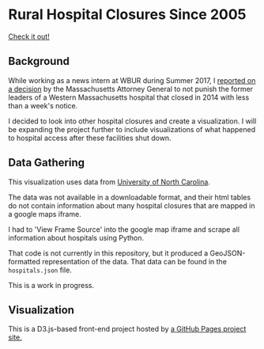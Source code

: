 # Rural Hospital Closures Since 2005

[Check it out!](https://alexklavens.github.io/hospital-closure-map)

## Background

While working as a news intern at WBUR during Summer 2017,
I [reported on a decision](https://alexklavens.github.io/radio#north-adams) by the Massachusetts Attorney General to not punish
the former leaders of a Western Massachusetts hospital that closed in 2014 with
less than a week's notice.

I decided to look into other hospital closures and create a visualization. I will be expanding the project further to include visualizations of what happened to hospital access after these facilities shut down.

## Data Gathering

This visualization uses data from [University of North Carolina](http://www.shepscenter.unc.edu/programs-projects/rural-health/rural-hospital-closures/).

The data was not available in a downloadable format, and their html tables do not contain information about many hospital closures that are mapped in a google maps iframe.

I had to 'View Frame Source' into the google map iframe and scrape all information about hospitals using Python.

That code is not currently in this repository, but it produced a GeoJSON-formatted representation of the data. That data can be found in the `hospitals.json` file.

This is a work in progress.

## Visualization

This is a D3.js-based front-end project hosted by [a GitHub Pages project site.](https://alexklavens.github.io/hospital-closure-map)
